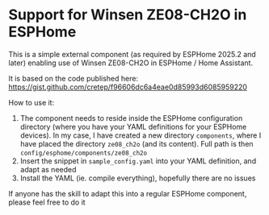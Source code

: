 # Support for Winsen ZE08-CH2O in ESPHome

This is a simple external component (as required by ESPHome 2025.2 and later) enabling use of Winsen ZE08-CH2O in ESPHome / Home Assistant.

It is based on the code published here: https://gist.github.com/cretep/f96606dc6a4eae0d85993d6085959220

How to use it:
1. The component needs to reside inside the ESPHome configuration directory (where you have your YAML definitions for your ESPHome devices). In my case, I have created a new directory `components`, where I have placed the directory `ze08_ch2o` (and its content). Full path is then `config/esphome/components/ze08_ch2o`
2. Insert the snippet in `sample_config.yaml` into your YAML definition, and adapt as needed
3. Install the YAML (ie. compile everything), hopefully there are no issues

If anyone has the skill to adapt this into a regular ESPHome component, please feel free to do it
